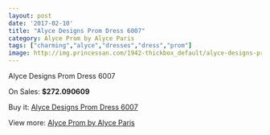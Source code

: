 ```yaml
---
layout: post
date: '2017-02-10'
title: "Alyce Designs Prom Dress 6007"
category: Alyce Prom by Alyce Paris
tags: ["charming","alyce","dresses","dress","prom"]
image: http://img.princessan.com/1942-thickbox_default/alyce-designs-prom-dress-6007.jpg
---
```

Alyce Designs Prom Dress 6007

On Sales: **$272.090609**
<a href="https://www.princessan.com/en/alyce-prom-by-alyce-paris/867-alyce-designs-prom-dress-6007.html"><amp-img layout="responsive" width="600" height="600" src="//img.princessan.com/1942-thickbox_default/alyce-designs-prom-dress-6007.jpg" alt="Alyce Designs Prom Dress 6007 0" /></a>

Buy it: [Alyce Designs Prom Dress 6007](https://www.princessan.com/en/alyce-prom-by-alyce-paris/867-alyce-designs-prom-dress-6007.html "Alyce Designs Prom Dress 6007")

View more: [Alyce Prom by Alyce Paris](https://www.princessan.com/en/8-alyce-prom-by-alyce-paris "Alyce Prom by Alyce Paris")